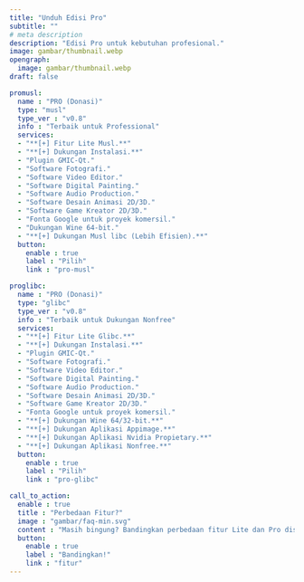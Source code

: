 ```yaml
---
title: "Unduh Edisi Pro"
subtitle: ""
# meta description
description: "Edisi Pro untuk kebutuhan profesional."
image: gambar/thumbnail.webp
opengraph:
  image: gambar/thumbnail.webp
draft: false

promusl:
  name : "PRO (Donasi)"
  type: "musl"
  type_ver : "v0.8"
  info : "Terbaik untuk Professional"
  services:
  - "**[+] Fitur Lite Musl.**"
  - "**[+] Dukungan Instalasi.**"
  - "Plugin GMIC-Qt."
  - "Software Fotografi."
  - "Software Video Editor."
  - "Software Digital Painting."
  - "Software Audio Production."
  - "Software Desain Animasi 2D/3D."
  - "Software Game Kreator 2D/3D."
  - "Fonta Google untuk proyek komersil."
  - "Dukungan Wine 64-bit."
  - "**[+] Dukungan Musl libc (Lebih Efisien).**"
  button:
    enable : true
    label : "Pilih"
    link : "pro-musl"

proglibc:
  name : "PRO (Donasi)"
  type: "glibc"
  type_ver : "v0.8"
  info : "Terbaik untuk Dukungan Nonfree"
  services:
  - "**[+] Fitur Lite Glibc.**"
  - "**[+] Dukungan Instalasi.**"
  - "Plugin GMIC-Qt."
  - "Software Fotografi."
  - "Software Video Editor."
  - "Software Digital Painting."
  - "Software Audio Production."
  - "Software Desain Animasi 2D/3D."
  - "Software Game Kreator 2D/3D."
  - "Fonta Google untuk proyek komersil."
  - "**[+] Dukungan Wine 64/32-bit.**"
  - "**[+] Dukungan Aplikasi Appimage.**"
  - "**[+] Dukungan Aplikasi Nvidia Propietary.**"
  - "**[+] Dukungan Aplikasi Nonfree.**"
  button:
    enable : true
    label : "Pilih"
    link : "pro-glibc"

call_to_action:
  enable : true
  title : "Perbedaan Fitur?"
  image : "gambar/faq-min.svg"
  content : "Masih bingung? Bandingkan perbedaan fitur Lite dan Pro disini."
  button:
    enable : true
    label : "Bandingkan!"
    link : "fitur"
---
```


